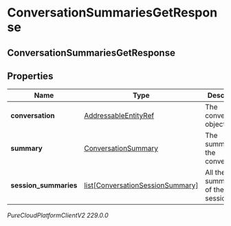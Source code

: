 # ConversationSummariesGetResponse

## ConversationSummariesGetResponse

## Properties

|Name | Type | Description | Notes|
|------------ | ------------- | ------------- | -------------|
| **conversation** | [AddressableEntityRef](AddressableEntityRef) | The conversation object. | [optional] |
| **summary** | [ConversationSummary](ConversationSummary) | The summary of the conversation. | [optional] |
| **session_summaries** | [list[ConversationSessionSummary]](ConversationSessionSummary) | All the summaries of the session. | [optional] |



_PureCloudPlatformClientV2 229.0.0_
